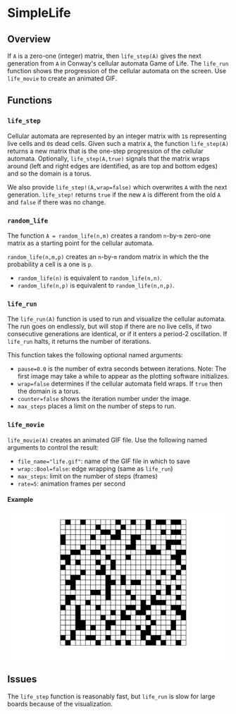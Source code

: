 # SimpleLife

## Overview

If `A` is a zero-one (integer) matrix, then `life_step(A)` gives the next
generation from `A` in Conway's cellular automata Game of Life.
The `life_run` function shows the progression of the cellular
automata on the screen. Use `life_movie` to create an animated GIF.

## Functions

###  `life_step`
Cellular automata are represented by an integer matrix with `1`s representing
live cells and `0`s dead cells. Given such a matrix `A`, the function
`life_step(A)` returns a new matrix that is the one-step progression
of the cellular automata. Optionally, `life_step(A,true)` signals that
the matrix wraps around (left and right edges are identified,
as are top and bottom edges) and so the domain is a torus.

We also provide `life_step!(A,wrap=false)` which overwrites `A` with the next
generation. `life_step!` returns `true` if the new `A` is different from
the old `A` and `false` if there was no change.



### `random_life`

The function `A = random_life(n,m)` creates a random `n`-by-`m` zero-one
matrix as a starting point for the cellular automata.

`random_life(n,m,p)` creates an `n`-by-`m` random matrix in which the
the probability a cell is a one is `p`.
* `random_life(n)` is equivalent to `random_life(n,n)`.
* `random_life(n,p)` is equivalent to `random_life(n,n,p)`.

### `life_run`

The `life_run(A)` function is used to run and visualize the cellular
automata. The run goes on endlessly, but will stop if there are no
live cells, if two consecutive
generations are identical, or if it enters a period-2 oscillation.
If `life_run` halts, it returns the number of iterations.



This function takes the following optional named arguments:

* `pause=0.0` is the number of extra seconds between iterations. Note: The
first image may take a while to appear as the plotting software
initializes.
* `wrap=false` determines if the cellular automata field wraps. If `true`
then the domain is a torus.
* `counter=false` shows the iteration number under the image.
* `max_steps` places a limit on the number of steps to run.


###  `life_movie`

`life_movie(A)` creates an animated GIF file. Use the following named
arguments to control the result:
* `file_name="life.gif"`: name of the GIF file in which to save
* `wrap::Bool=false`: edge wrapping (same as `life_run`)
* `max_steps`: limit on the number of steps (frames)
* `rate=5`: animation frames per second

#### Example

![](life.gif)

## Issues

The `life_step` function is reasonably fast, but `life_run` is slow for large
boards because of the visualization.
